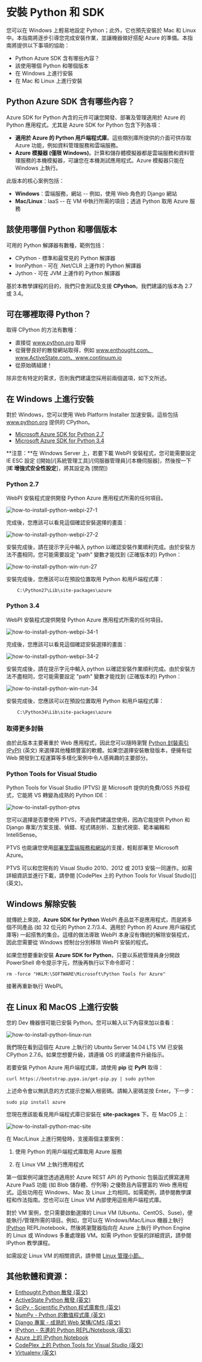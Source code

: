 ﻿<properties urlDisplayName="Install Python" pageTitle="安裝 Python 和 SDK - Azure" metaKeywords="Azure Python SDK" description="Learn how to install Python and the SDK to use with Azure." metaCanonical="" services="" documentationCenter="Python" title="Installing Python and the SDK" authors="huvalo" solutions="" manager="wpickett" editor="" />

<tags ms.service="multiple" ms.workload="na" ms.tgt_pltfrm="na" ms.devlang="python" ms.topic="article" ms.date="11/10/2014" ms.author="huvalo" />




# 安裝 Python 和 SDK
您可以在 Windows 上輕易地設定 Python；此外，它也預先安裝於 Mac 和 Linux 中。本指南將逐步引導您完成安裝作業，並讓機器做好搭配 Azure 的準備。本指南將提供以下事項的協助：

* Python Azure SDK 含有哪些內容？
* 該使用哪個 Python 和哪個版本
* 在 Windows 上進行安裝
* 在 Mac 和 Linux 上進行安裝

## Python Azure SDK 含有哪些內容？

Azure SDK for Python 內含的元件可讓您開發、部署及管理適用於 Azure 的 Python 應用程式。尤其是 Azure SDK for Python 包含下列各項：

* **適用於 Azure 的 Python 用戶端程式庫**。這些類別庫所提供的介面可供存取 Azure 功能，例如資料管理服務和雲端服務。  
* **Azure 模擬器 (僅限 Windows)**。計算和儲存體模擬器都是雲端服務和資料管理服務的本機模擬器，可讓您在本機測試應用程式。Azure 模擬器只能在 Windows 上執行。


此版本的核心案例包括：

* **Windows**：雲端服務，網站 -- 例如，使用 Web 角色的 Django 網站
* **Mac/Linux**：IaaS -- 在 VM 中執行所需的項目；透過 Python 取用 Azure 服務

## 該使用哪個 Python 和哪個版本

可用的 Python 解譯器有數種，範例包括：

* CPython - 標準和最常見的 Python 解譯器
* IronPython - 可在 .Net/CLR 上運作的 Python 解譯器
* Jython - 可在 JVM 上運作的 Python 解譯器

基於本教學課程的目的，我們只會測試及支援 **CPython**。我們建議的版本為 2.7 或 3.4。

## 可在哪裡取得 Python？

取得 CPython 的方法有數種：

* 直接從 www.python.org 取得
* 從聲譽良好的散發網站取得，例如 www.enthought.com、www.ActiveState.com、www.continuum.io
* 從原始碼組建！

除非您有特定的需求，否則我們建議您採用前兩個選項，如下文所述。

## 在 Windows 上進行安裝

對於 Windows，您可以使用 Web Platform Installer 加速安裝。這些包括 www.python.org 提供的 CPython。

* [Microsoft Azure SDK for Python 2.7][]
* [Microsoft Azure SDK for Python 3.4][]

**注意：**在 Windows Server 上，若要下載 WebPI 安裝程式，您可能需要設定 IE ESC 設定 ([開始]/[系統管理工具]/[伺服器管理員]/[本機伺服器]，然後按一下 [**IE 增強式安全性設定**]，將其設定為 [關閉])


### Python 2.7

WebPI 安裝程式提供開發 Python Azure 應用程式所需的任何項目。

![how-to-install-python-webpi-27-1](./media/python-how-to-install/how-to-install-python-webpi-27-1.png)

完成後，您應該可以看見這個確認安裝選擇的畫面：

![how-to-install-python-webpi-27-2](./media/python-how-to-install/how-to-install-python-webpi-27-2.png)

安裝完成後，請在提示字元中輸入 python 以確認安裝作業順利完成。由於安裝方法不盡相同，您可能需要設定 "path" 變數才能找到 (正確版本的) Python：

![how-to-install-python-win-run-27](./media/python-how-to-install/how-to-install-python-win-run-27.png)

安裝完成後，您應該可以在預設位置取用 Python 和用戶端程式庫：

		C:\Python27\Lib\site-packages\azure


### Python 3.4

WebPI 安裝程式提供開發 Python Azure 應用程式所需的任何項目。

![how-to-install-python-webpi-34-1](./media/python-how-to-install/how-to-install-python-webpi-34-1.png)
 
完成後，您應該可以看見這個確認安裝選擇的畫面：

![how-to-install-python-webpi-34-2](./media/python-how-to-install/how-to-install-python-webpi-34-2.png)

安裝完成後，請在提示字元中輸入 python 以確認安裝作業順利完成。由於安裝方法不盡相同，您可能需要設定 "path" 變數才能找到 (正確版本的) Python：

![how-to-install-python-win-run-34](./media/python-how-to-install/how-to-install-python-win-run-34.png)

安裝完成後，您應該可以在預設位置取用 Python 和用戶端程式庫：

		C:\Python34\Lib\site-packages\azure


### 取得更多封裝

由於此版本主要著重於 Web 應用程式，因此您可以隨時瀏覽 [Python 封裝索引 (PyPI)][] (英文) 來選擇其他種類豐富的軟體。如果您選擇安裝散發版本，便擁有從 Web 開發到工程運算等多樣化案例中令人感興趣的主要部分。


### Python Tools for Visual Studio

Python Tools for Visual Studio (PTVS) 是 Microsoft 提供的免費/OSS 外掛程式，它能將 VS 轉變為成熟的 Python IDE：

![how-to-install-python-ptvs](./media/python-how-to-install/how-to-install-python-ptvs.png)

您可以選擇是否要使用 PTVS，不過我們建議您使用，因為它能提供 Python 和 Django 專案/方案支援、偵錯、程式碼剖析、互動式視窗、範本編輯和 IntelliSense。

PTVS 也能讓您使用[部署至雲端服務和網站][]的支援，輕鬆部署至 Microsoft Azure。

PTVS 可以和您現有的 Visual Studio 2010、2012 或 2013 安裝一同運作。如需詳細資訊並進行下載，請參閱 [CodePlex 上的 Python Tools for Visual Studio][] (英文)。  

## Windows 解除安裝

就傳統上來說，**Azure SDK for Python** WebPI 產品並不是應用程式，而是將多個不同產品 (如 32 位元的 Python 2.7/3.4、適用於 Python 的 Azure 用戶端程式庫等) 一起搭售的集合。這樣的做法導致 WebPI 本身沒有傳統的解除安裝程式，因此您需要從 Windows 控制台分別移除 WebPI 安裝的程式。  

如果您想要重新安裝 **Azure SDK for Python**，只要以系統管理員身分開啟 PowerShell 命令提示字元，然後再執行以下命令即可：

	rm -force "HKLM:\SOFTWARE\Microsoft\Python Tools for Azure"

接著再重新執行 WebPI。

## 在 Linux 和 MacOS 上進行安裝

您的 Dev 機器很可能已安裝 Python。您可以輸入以下內容來加以查看：

![how-to-install-python-linux-run](./media/python-how-to-install/how-to-install-python-linux-run.png)

我們現在看到這個在 Azure 上執行的 Ubuntu Server 14.04 LTS VM 已安裝 CPython 2.7.6。如果您想要升級，請遵循 OS 的建議套件升級指示。

若要安裝 Python Azure 用戶端程式庫，請使用 **pip** 從 **PyPI** 取得：

	curl https://bootstrap.pypa.io/get-pip.py | sudo python
	
上述命令會以無訊息的方式提示您輸入根密碼。請輸入密碼並按 Enter。下一步：
	
	sudo pip install azure

您現在應該能看見用戶端程式庫已安裝在 **site-packages** 下。在 MacOS 上：

![how-to-install-python-mac-site](./media/python-how-to-install/how-to-install-python-mac-site.png)

在 Mac/Linux 上進行開發時，支援兩個主要案例：

1. 使用 Python 的用戶端程式庫取用 Azure 服務

2. 在 Linux VM 上執行應用程式

第一個案例可讓您透過適用於 Azure REST API 的 Pythonic 包裝函式撰寫運用 Azure PaaS 功能 (如 Blob 儲存體、佇列等) 之優勢且內容豐富的 Web 應用程式。這些功用在 Windows、Mac 及 Linux 上均相同。如需範例，請參閱教學課程和作法指南。您也可以在 Linux VM 內部使用這些用戶端程式庫。

對於 VM 案例，您只需要啟動選擇的 Linux VM (Ubuntu、CentOS、Suse)，便能執行/管理所需的項目。例如，您可以在 Windows/Mac/Linux 機器上執行 [IPython](http://ipython.org) REPL/notebook，然後將瀏覽器指向在 Azure 上執行 IPython Engine 的 Linux 或 Windows 多重處理器 VM。如需 IPython 安裝的詳細資訊，請參閱 IPython 教學課程。

如需設定 Linux VM 的相關資訊，請參閱 [Linux 管理小節。](/zh-tw/manage/linux/)

## 其他軟體和資源：

* [Enthought Python 散發 (英文)][]
* [ActiveState Python 散發 (英文)][]
* [SciPy - Scientific Python 程式庫套件 (英文)][]
* [NumPy - Python 的數值程式庫 (英文)][]
* [Django 專案 - 成熟的 Web 架構/CMS (英文)][]
* [IPython - 先進的 Python REPL/Notebook (英文)][]
* [Azure 上的 IPython Notebook][]
* [CodePlex 上的 Python Tools for Visual Studio (英文)][]
* [Virtualenv (英文)][]


[Enthought Python 散發 (英文)]: http://www.enthought.com 
[ActiveState Python 散發 (英文)]: http://www.activestate.com
[SciPy - Scientific Python 程式庫套件 (英文)]: http://www.scipy.org
[NumPy - Python 的數值程式庫 (英文)]: http://www.numpy.org
[Django 專案 - 成熟的 Web 架構/CMS (英文)]: http://www.djangoproject.com 
[IPython - 先進的 Python REPL/Notebook (英文)]: http://ipython.org
[Azure 上的 IPython Notebook]: /zh-tw/documentation/articles/virtual-machines-python-ipython-notebook
[部署至雲端服務和網站]: /zh-tw/documentation/articles/cloud-services-web-sites-python-django-app-with-ptvs/
[CodePlex 上的 Python Tools for Visual Studio (英文)]: http://pytools.codeplex.com 
[Python 封裝索引 (PyPI)]: http://pypi.python.org/pypi
[Virtualenv (英文)]: http://pypi.python.org/pypi/virtualenv 
[Microsoft Azure SDK for Python 2.7]: http://go.microsoft.com/fwlink/?LinkId=254281&clcid=0x409
[Microsoft Azure SDK for Python 3.4]: http://go.microsoft.com/fwlink/?LinkID=516990&clcid=0x409
[透過 Azure 入口網站設定 Linux VM]: ../../../shared/chunks/create-and-configure-opensuse-vm-in-portal
[如何使用適用於 Mac 和 Linux 的 Azure 命令列工具]: ../../shared/chunks/crossplat-cmd-tools

